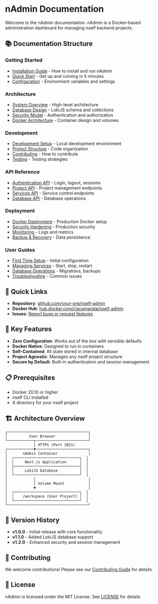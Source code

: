 # nAdmin Documentation

Welcome to the nAdmin documentation. nAdmin is a Docker-based administration dashboard for managing nself backend projects.

## 📚 Documentation Structure

### Getting Started
- [Installation Guide](setup/installation.md) - How to install and run nAdmin
- [Quick Start](setup/quick-start.md) - Get up and running in 5 minutes
- [Configuration](setup/configuration.md) - Environment variables and settings

### Architecture
- [System Overview](architecture/overview.md) - High-level architecture
- [Database Design](architecture/database.md) - LokiJS schema and collections
- [Security Model](architecture/security.md) - Authentication and authorization
- [Docker Architecture](architecture/docker.md) - Container design and volumes

### Development
- [Development Setup](development/setup.md) - Local development environment
- [Project Structure](development/structure.md) - Code organization
- [Contributing](development/contributing.md) - How to contribute
- [Testing](development/testing.md) - Testing strategies

### API Reference
- [Authentication API](api/authentication.md) - Login, logout, sessions
- [Project API](api/project.md) - Project management endpoints
- [Services API](api/services.md) - Service control endpoints
- [Database API](api/database.md) - Database operations

### Deployment
- [Docker Deployment](deployment/docker.md) - Production Docker setup
- [Security Hardening](deployment/security.md) - Production security
- [Monitoring](deployment/monitoring.md) - Logs and metrics
- [Backup & Recovery](deployment/backup.md) - Data persistence

### User Guides
- [First Time Setup](guides/first-time-setup.md) - Initial configuration
- [Managing Services](guides/managing-services.md) - Start, stop, restart
- [Database Operations](guides/database-operations.md) - Migrations, backups
- [Troubleshooting](guides/troubleshooting.md) - Common issues

## 🚀 Quick Links

- **Repository**: [github.com/your-org/nself-admin](https://github.com/your-org/nself-admin)
- **Docker Hub**: [hub.docker.com/r/acamarata/nself-admin](https://hub.docker.com/r/acamarata/nself-admin)
- **Issues**: [Report bugs or request features](https://github.com/your-org/nself-admin/issues)

## 🎯 Key Features

- **Zero Configuration**: Works out of the box with sensible defaults
- **Docker Native**: Designed to run in containers
- **Self-Contained**: All state stored in internal database
- **Project Agnostic**: Manages any nself project structure
- **Secure by Default**: Built-in authentication and session management

## 📋 Prerequisites

- Docker 20.10 or higher
- nself CLI installed
- A directory for your nself project

## 🏗️ Architecture Overview

```
┌─────────────────────────────────────┐
│          User Browser               │
└────────────┬────────────────────────┘
             │ HTTPS (Port 3021)
┌────────────▼────────────────────────┐
│       nAdmin Container              │
│  ┌──────────────────────────────┐  │
│  │     Next.js Application      │  │
│  ├──────────────────────────────┤  │
│  │     LokiJS Database          │  │
│  └──────────────────────────────┘  │
│            │                        │
│            │ Volume Mount           │
│            ▼                        │
│  ┌──────────────────────────────┐  │
│  │    /workspace (User Project) │  │
│  └──────────────────────────────┘  │
└─────────────────────────────────────┘
```

## 📖 Version History

- **v1.0.0** - Initial release with core functionality
- **v1.1.0** - Added LokiJS database support
- **v1.2.0** - Enhanced security and session management

## 🤝 Contributing

We welcome contributions! Please see our [Contributing Guide](development/contributing.md) for details.

## 📄 License

nAdmin is licensed under the MIT License. See [LICENSE](../LICENSE) for details.